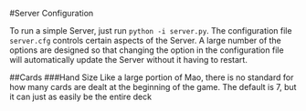 #Server Configuration

To run a simple Server, just run `python -i server.py`. The configuration file `server.cfg` controls certain aspects of the Server. A large number of the options are designed so that changing the option in the configuration file will automatically update the Server without it having to restart.


##Cards
###Hand Size
Like a large portion of Mao, there is no standard for how many cards are dealt at the beginning of the game. The default is 7, but it can just as easily be the entire deck
